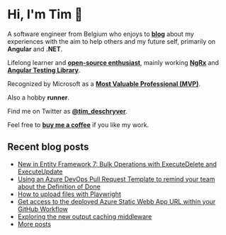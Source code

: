# Hi, I'm Tim 👋

A software engineer from Belgium who enjoys to **[blog](https://timdeschryver.dev/blog)** about
my experiences with the aim to help others and my future self, primarily on
**Angular** and **.NET**.

Lifelong learner and **[open-source enthusiast](https://github.com/timdeschryver)**, mainly working **[NgRx](https://ngrx.io/)** and **[Angular Testing Library](https://testing-library.com/docs/angular-testing-library/)**.

Recognized by Microsoft as a **[Most Valuable Professional (MVP)](https://mvp.microsoft.com/en-us/PublicProfile/5004452?fullName=Tim%20Deschryver)**.

Also a hobby **runner**.

Find me on Twitter as **[@tim_deschryver](https://timdeschryver.dev/twitter)**.

Feel free to **[buy me a coffee](https://ko-fi.com/timdeschryver)** if you like my work.

<!-- prettier-ignore-start -->
<!-- BLOG:START -->

## Recent blog posts

- [New in Entity Framework 7: Bulk Operations with ExecuteDelete and ExecuteUpdate](https://timdeschryver.dev/blog/new-in-entity-framework-7-bulk-operations-with-executedelete-and-executeupdate)
- [Using an Azure DevOps Pull Request Template to remind your team about the Definition of Done](https://timdeschryver.dev/blog/using-an-azure-devops-pull-request-template-to-remind-your-team-about-the-definition-of-done)
- [How to upload files with Playwright](https://timdeschryver.dev/blog/how-to-upload-files-with-playwright)
- [Get access to the deployed Azure Static Webb App URL within your GitHub Workflow](https://timdeschryver.dev/blog/get-access-to-the-deployed-azure-static-web-app-url-within-your-github-workflow)
- [Exploring the new output caching middleware](https://timdeschryver.dev/blog/exploring-the-new-output-caching-middleware)
- [More posts](https://timdeschryver.dev/blog)

<!-- BLOG:END -->
<!-- prettier-ignore-end -->
